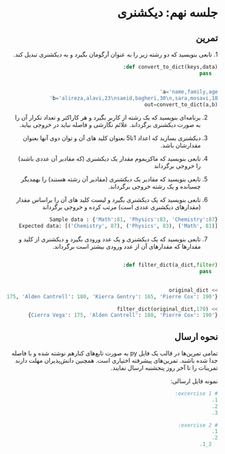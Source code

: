 <div dir="rtl">

# جلسه نهم: دیکشنری


  ## تمرین
  <div dir="rtl">
1. تابعی بنویسید که دو رشته زیر را به عنوان آرگومان بگیرد  و به دیکشنری تبدیل
کند.

```python
def convert_to_dict(keys,data):
  pass


a='name,family,age'
b='alireza,alavi,23\nsaeid,bagheri,30\n,sara,mosavi,18'
out=convert_to_dict(a,b)

```

2. برنامه‌ای بنویسید که یک رشته از کاربر بگیرد و هر کاراکتر و تعداد تکرار آن را به صورت  دیکشنری برگرداند. علائم نگارشی و فاصله نباید در خروجی بیاید.


3. دیکشنری بسازید که اعداد 1تا5 بعنوان کلید های آن و توان دوی آنها بعنوان مقدارشان باشد.


4. تابعی بنویسید که ماکزیموم مقدار یک دیکشنری (که مقادیر آن عددی باشند) را خروجی برگرداند

5. تابعی بنویسید که مقادیر یک دیکشنری (مقادیر آن رشته هستند) را بهمدیگر چسبانده و یک رشته خروجی برگرداند.

6. تابعی بنویسید که یک دیکشنری بگیرد و لیست کلید های آن را براساس مقدار (مقدارهای دیکشنری عددی است) مرتب کرده و خروجی برگرداند

```python
Sample data : {'Math':81, 'Physics':83, 'Chemistry':87}
Expected data: [('Chemistry', 87), ('Physics', 83), ('Math', 81)]
```

7. تابعی بنویسید که یک دیکشنری و یک عدد ورودی بگیرد و دیکشنری از کلید و مقدارها که مقدارهای آن از عدد ورودی بیشتر است برگرداند.

```python

def filter_dict(a_dict,filter):
  pass

  
>> original_dict
{'Cierra Vega': 175, 'Alden Cantrell': 180, 'Kierra Gentry': 165, 'Pierre Cox': 190}

>> filter_dict(original_dict,170)
{'Cierra Vega': 175, 'Alden Cantrell': 180, 'Pierre Cox': 190}
```

  </div>




  <div dir="rtl">

 ## نحوه ارسال
تمامی تمرین‌ها در قالب یک فایل  py به صورت تابع‌های کنارهم نوشته شده و با فاصله جدا شده باشند. تمرین‌های پیشرفته اختیاری است. همچنین دانش‌پذیران مهلت دارند تمرینات را تا آخر روز پنجشنبه ارسال نمایند.

  نمونه فایل ارسالی:
  </div>

  ```python
  # excercise 1:
  1.
  2.
  3.

  # exercise 2:
  1.
  2.
    2_1.


  ```
